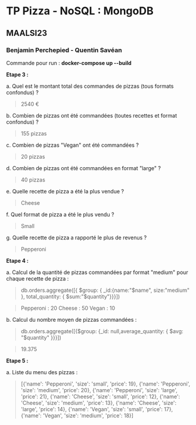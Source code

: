 # TP Pizza - NoSQL : MongoDB
## MAALSI23
### Benjamin Perchepied - Quentin Savéan

Commande pour run : __docker-compose up --build__

**Etape 3 :**

a. Quel est le montant total des commandes de pizzas (tous formats confondus) ?

> 2540 €

b. Combien de pizzas ont été commandées (toutes recettes et format confondus) ?

> 155 pizzas

c. Combien de pizzas "Vegan" ont été commandées ?

> 20 pizzas

d. Combien de pizzas ont été commandées en format "large" ?

> 40 pizzas

e. Quelle recette de pizza a été la plus vendue ?

> Cheese

f. Quel format de pizza a été le plus vendu ?

> Small

g. Quelle recette de pizza a rapporté le plus de revenus ?

> Pepperoni

**Etape 4 :**

a. Calcul de la quantité de pizzas commandées par format "medium" pour chaque recette de pizza : 

> db.orders.aggregate([{ $group: { _id:{name:"$name", size:"medium" }, total_quantity: { $sum:"$quantity"}}}])

> Pepperoni : 20
> Cheese : 50
> Vegan : 10

b. Calcul du nombre moyen de pizzas commandées :

> db.orders.aggregate([{$group: {_id: null,average_quantity: { $avg: "$quantity" }}}])

> 19.375

**Etape 5 :**

a. Liste du menu des pizzas :

> [{'name': 'Pepperoni', 'size': 'small', 'price': 19}, {'name': 'Pepperoni', 'size': 'medium', 'price': 20}, {'name': 'Pepperoni', 'size': 'large', 'price': 21}, {'name': 'Cheese', 'size': 'small', 'price': 12}, {'name': 'Cheese', 'size': 'medium', 'price': 13}, {'name': 'Cheese', 'size': 'large', 'price': 14}, {'name': 'Vegan', 'size': 'small', 'price': 17}, {'name': 'Vegan', 'size': 'medium', 'price': 18}]